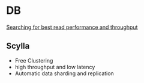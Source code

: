 # DB

[Searching for best read performance and throughput](https://benchant.com/ranking/database-ranking)

## Scylla

- Free Clustering
- high throughput and low latency
- Automatic data sharding and replication
